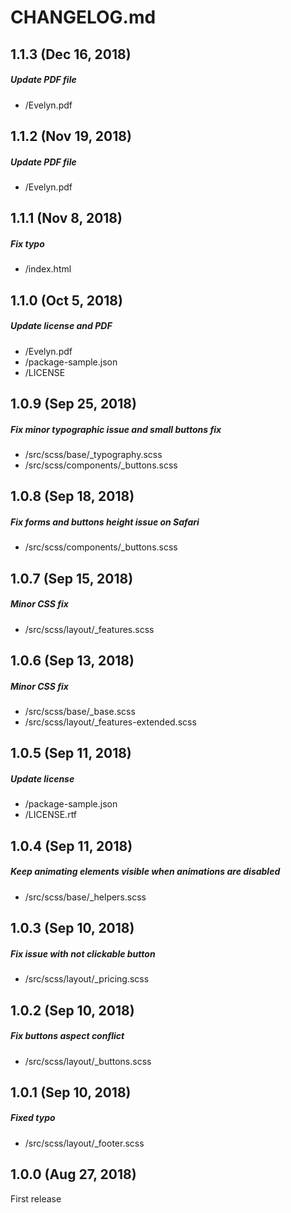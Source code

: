 # CHANGELOG.md

## 1.1.3 (Dec 16, 2018)

##### Update PDF file
* /Evelyn.pdf

## 1.1.2 (Nov 19, 2018)

##### Update PDF file
* /Evelyn.pdf

## 1.1.1 (Nov 8, 2018)

##### Fix typo
* /index.html

## 1.1.0 (Oct 5, 2018)

##### Update license and PDF
* /Evelyn.pdf
* /package-sample.json
* /LICENSE

## 1.0.9 (Sep 25, 2018)

##### Fix minor typographic issue and small buttons fix
* /src/scss/base/_typography.scss
* /src/scss/components/_buttons.scss

## 1.0.8 (Sep 18, 2018)

##### Fix forms and buttons height issue on Safari
* /src/scss/components/_buttons.scss

## 1.0.7 (Sep 15, 2018)

##### Minor CSS fix
* /src/scss/layout/_features.scss

## 1.0.6 (Sep 13, 2018)

##### Minor CSS fix
* /src/scss/base/_base.scss
* /src/scss/layout/_features-extended.scss

## 1.0.5 (Sep 11, 2018)

##### Update license
* /package-sample.json
* /LICENSE.rtf

## 1.0.4 (Sep 11, 2018)

##### Keep animating elements visible when animations are disabled
* /src/scss/base/_helpers.scss

## 1.0.3 (Sep 10, 2018)

##### Fix issue with not clickable button
* /src/scss/layout/_pricing.scss

## 1.0.2 (Sep 10, 2018)

##### Fix buttons aspect conflict
* /src/scss/layout/_buttons.scss

## 1.0.1 (Sep 10, 2018)

##### Fixed typo
* /src/scss/layout/_footer.scss

## 1.0.0 (Aug 27, 2018)

First release
